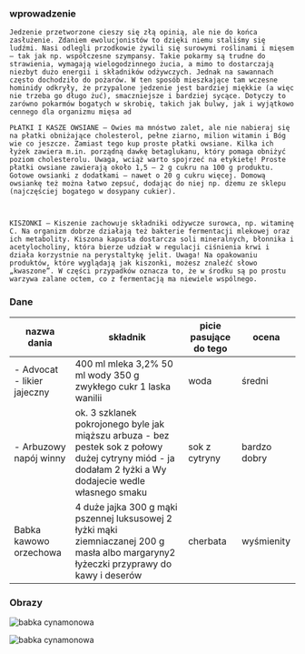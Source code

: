 ### wprowadzenie

    Jedzenie przetworzone cieszy się złą opinią, ale nie do końca zasłużenie. Zdaniem ewolucjonistów to dzięki niemu staliśmy się ludźmi. Nasi odlegli przodkowie żywili się surowymi roślinami i mięsem – tak jak np. współczesne szympansy. Takie pokarmy są trudne do strawienia, wymagają wielogodzinnego żucia, a mimo to dostarczają niezbyt dużo energii i składników odżywczych. Jednak na sawannach często dochodziło do pożarów. W ten sposób mieszkające tam wczesne hominidy odkryły, że przypalone jedzenie jest bardziej miękkie (a więc nie trzeba go długo żuć), smaczniejsze i bardziej sycące. Dotyczy to zarówno pokarmów bogatych w skrobię, takich jak bulwy, jak i wyjątkowo cennego dla organizmu mięsa ad

    PŁATKI I KASZE OWSIANE – Owies ma mnóstwo zalet, ale nie nabieraj się na płatki obniżające cholesterol, pełne ziarno, milion witamin i Bóg wie co jeszcze. Zamiast tego kup proste płatki owsiane. Kilka ich łyżek zawiera m.in. porządną dawkę betaglukanu, który pomaga obniżyć poziom cholesterolu. Uwaga, wciąż warto spojrzeć na etykietę! Proste płatki owsiane zawierają około 1,5 – 2 g cukru na 100 g produktu. Gotowe owsianki z dodatkami – nawet o 20 g cukru więcej. Domową owsiankę też można łatwo zepsuć, dodając do niej np. dżemu ze sklepu (najczęściej bogatego w dosypany cukier).



    KISZONKI – Kiszenie zachowuje składniki odżywcze surowca, np. witaminę C. Na organizm dobrze działają też bakterie fermentacji mlekowej oraz ich metabolity. Kiszona kapusta dostarcza soli mineralnych, błonnika i acetylocholiny, która bierze udział w regulacji ciśnienia krwi i działa korzystnie na perystaltykę jelit. Uwaga! Na opakowaniu produktów, które wyglądają jak kiszonki, możesz znaleźć słowo „kwaszone”. W części przypadków oznacza to, że w środku są po prostu warzywa zalane octem, co z fermentacją ma niewiele wspólnego.

### Dane


|nazwa dania | składnik| picie pasujące do tego| ocena  |
| -----------| --------| ----------------------|--------|
|- Advocat - likier jajeczny| 400 ml mleka 3,2% 50 ml wody 350 g zwykłego cukr 1 laska wanilii| woda| średni|
|- Arbuzowy napój winny| ok. 3 szklanek pokrojonego byle jak miąższu arbuza - bez pestek sok z połowy dużej cytryny  miód - ja dodałam 2 łyżki a Wy dodajecie wedle własnego smaku| sok z cytryny | bardzo dobry|
|Babka kawowo orzechowa| 4 duże jajka 300 g mąki pszennej luksusowej 2 łyżki mąki ziemniaczanej 200 g masła albo margaryny2 łyżeczki przyprawy do kawy i deserów | cherbata | wyśmienity |



### Obrazy 


![babka cynamonowa](/babka.jpg "babka cynamonowa")

![babka cynamonowa](https://www.przyslijprzepis.pl/media/cache/default_view/uploads/media/recipe/0004/01/f97d4dd21e59512824e77b6564393e3c7a083467.jpeg)